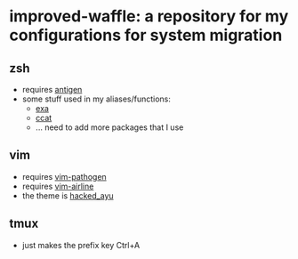 # improved-waffle: a repository for my configurations for system migration

## zsh
- requires [antigen](https://github.com/zsh-users/antigen)
- some stuff used in my aliases/functions:
    + [exa](https://github.com/ogham/exa)
    + [ccat](https://github.com/jingweno/ccat)
    + ... need to add more packages that I use

## vim
- requires [vim-pathogen](https://github.com/tpope/vim-pathogen)
- requires [vim-airline](https://github.com/vim-airline/vim-airline)
- the theme is [hacked_ayu](https://github.com/a10y/hacked_ayu.vim)

## tmux
- just makes the prefix key Ctrl+A
